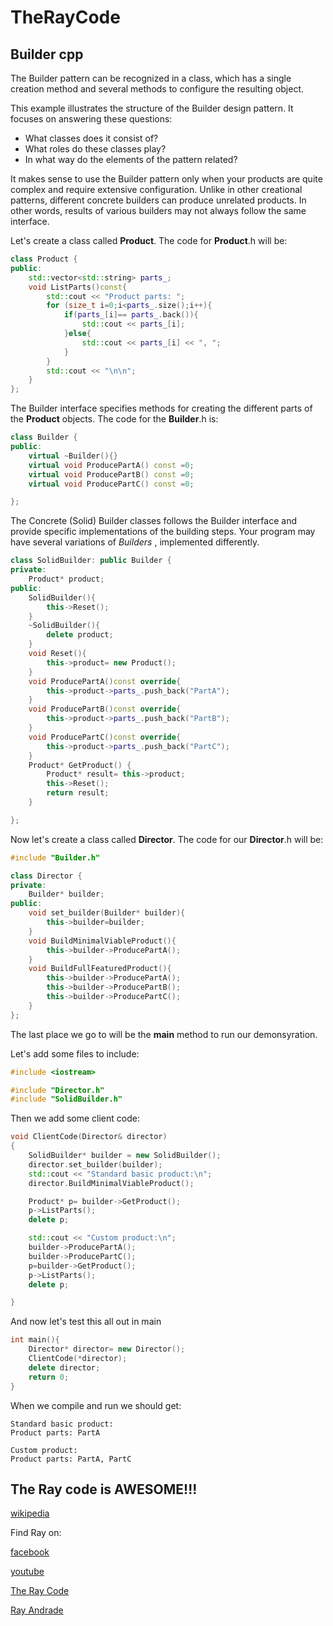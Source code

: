 # TheRayCode
## Builder cpp

The Builder pattern can be recognized in a class, which has a single creation method and several methods to configure the resulting object. 

This example illustrates the structure of the Builder design pattern. 
It focuses on answering these questions:
* What classes does it consist of?
* What roles do these classes play?
* In what way do the elements of the pattern related?


It makes sense to use the Builder pattern only when your products are quite complex and require extensive configuration.
Unlike in other creational patterns, different concrete builders can produce unrelated products. 
In other words, results of various builders may not always follow the same interface.

Let's create a class called **Product**.
The code for **Product**.h will be:
```c++
class Product {
public:
    std::vector<std::string> parts_;
    void ListParts()const{
        std::cout << "Product parts: ";
        for (size_t i=0;i<parts_.size();i++){
            if(parts_[i]== parts_.back()){
                std::cout << parts_[i];
            }else{
                std::cout << parts_[i] << ", ";
            }
        }
        std::cout << "\n\n";
    }
};
```
The Builder interface specifies methods for creating the different parts of the **Product** objects.
The code for the **Builder**.h is:
```c++
class Builder {
public:
    virtual ~Builder(){}
    virtual void ProducePartA() const =0;
    virtual void ProducePartB() const =0;
    virtual void ProducePartC() const =0;

};
```
The Concrete (Solid) Builder classes follows the Builder interface and provide specific implementations of the building steps. 
Your program may have several variations of *Builders* , implemented differently.
```c++
class SolidBuilder: public Builder {
private:
    Product* product;
public:
    SolidBuilder(){
        this->Reset();
    }
    ~SolidBuilder(){
        delete product;
    }
    void Reset(){
        this->product= new Product();
    }
    void ProducePartA()const override{
        this->product->parts_.push_back("PartA");
    }
    void ProducePartB()const override{
        this->product->parts_.push_back("PartB");
    }
    void ProducePartC()const override{
        this->product->parts_.push_back("PartC");
    }
    Product* GetProduct() {
        Product* result= this->product;
        this->Reset();
        return result;
    }

};
```
Now let's create a class called **Director**.
The code for our **Director**.h will be:
```c++
#include "Builder.h"

class Director {
private:
    Builder* builder;
public:
    void set_builder(Builder* builder){
        this->builder=builder;
    }
    void BuildMinimalViableProduct(){
        this->builder->ProducePartA();
    }
    void BuildFullFeaturedProduct(){
        this->builder->ProducePartA();
        this->builder->ProducePartB();
        this->builder->ProducePartC();
    }
};
```
The last place we go to will be the **main** method to run our demonsyration.

Let's add some files to include:
```c++
#include <iostream>

#include "Director.h"
#include "SolidBuilder.h"
```

Then we add some client code:
```c++
void ClientCode(Director& director)
{
    SolidBuilder* builder = new SolidBuilder();
    director.set_builder(builder);
    std::cout << "Standard basic product:\n";
    director.BuildMinimalViableProduct();

    Product* p= builder->GetProduct();
    p->ListParts();
    delete p;

    std::cout << "Custom product:\n";
    builder->ProducePartA();
    builder->ProducePartC();
    p=builder->GetProduct();
    p->ListParts();
    delete p;

}
```
And now let's test this all out in main

```c++
int main(){
    Director* director= new Director();
    ClientCode(*director);
    delete director;
    return 0;
}
```
When we compile and run we should get:

```
Standard basic product:
Product parts: PartA

Custom product:
Product parts: PartA, PartC

```
The Ray code is AWESOME!!!
----------------------------------------------------------------------------------------------------

[wikipedia](https://en.wikipedia.org/wiki/Builder_pattern)

Find Ray on:

[facebook](https://www.facebook.com/TheRayCode/)

[youtube](https://www.youtube.com/user/AndradeRay/)

[The Ray Code](https://www.RayAndrade.com)

[Ray Andrade](https://www.RayAndrade.org)







